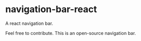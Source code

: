 # navigation-bar-react
A react navigation bar.

Feel free to contribute. This is an open-source navigation bar.